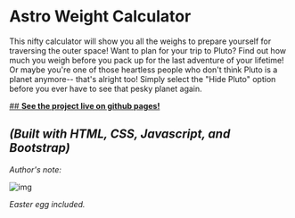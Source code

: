 # __Astro Weight Calculator__

This nifty calculator will show you all the weighs to prepare yourself for traversing the outer space! Want to plan for your trip to Pluto? Find out how much you weigh before you pack up for the last adventure of your lifetime! Or maybe you're one of those heartless people who don't think Pluto is a planet anymore-- that's alright too! Simply select the "Hide Pluto" option before you ever have to see that pesky planet again.

[## __See the project live on github pages!__](https://iychiang.github.io/startnow-web101-astro-weight-calculator/)

*(Built with HTML, CSS, Javascript, and Bootstrap)*
---
*Author's note:*

![img](https://vintagespace.files.wordpress.com/2011/11/pluto-science-class.gif)

*Easter egg included.*